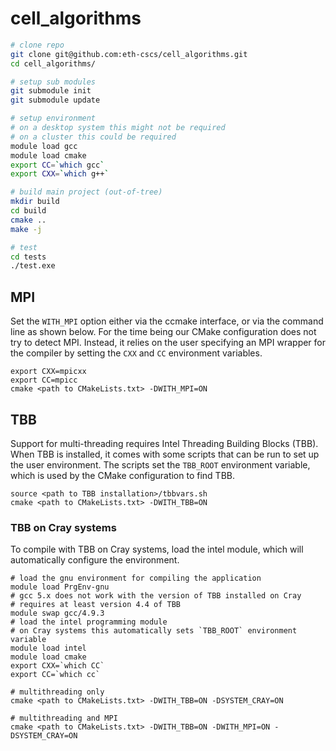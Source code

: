# cell_algorithms

```bash
# clone repo
git clone git@github.com:eth-cscs/cell_algorithms.git
cd cell_algorithms/

# setup sub modules
git submodule init
git submodule update

# setup environment
# on a desktop system this might not be required
# on a cluster this could be required
module load gcc
module load cmake
export CC=`which gcc`
export CXX=`which g++`

# build main project (out-of-tree)
mkdir build
cd build
cmake ..
make -j

# test
cd tests
./test.exe
```

## MPI

Set the `WITH_MPI` option either via the ccmake interface, or via the command line as shown below.
For the time being our CMake configuration does not try to detect MPI.
Instead, it relies on the user specifying an MPI wrapper for the compiler by setting the `CXX` and `CC` environment variables.

```
export CXX=mpicxx
export CC=mpicc
cmake <path to CMakeLists.txt> -DWITH_MPI=ON

```

## TBB

Support for multi-threading requires Intel Threading Building Blocks (TBB).
When TBB is installed, it comes with some scripts that can be run to set up the user environment.
The scripts set the `TBB_ROOT` environment variable, which is used by the CMake configuration to find TBB.


```
source <path to TBB installation>/tbbvars.sh
cmake <path to CMakeLists.txt> -DWITH_TBB=ON
```

### TBB on Cray systems

To compile with TBB on Cray systems, load the intel module, which will automatically configure the environment.

```
# load the gnu environment for compiling the application
module load PrgEnv-gnu
# gcc 5.x does not work with the version of TBB installed on Cray
# requires at least version 4.4 of TBB
module swap gcc/4.9.3
# load the intel programming module
# on Cray systems this automatically sets `TBB_ROOT` environment variable
module load intel
module load cmake
export CXX=`which CC`
export CC=`which cc`

# multithreading only
cmake <path to CMakeLists.txt> -DWITH_TBB=ON -DSYSTEM_CRAY=ON

# multithreading and MPI
cmake <path to CMakeLists.txt> -DWITH_TBB=ON -DWITH_MPI=ON -DSYSTEM_CRAY=ON

```
